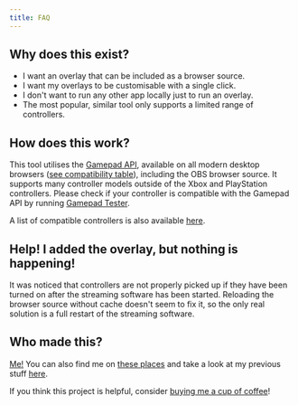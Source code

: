 ```yaml
---
title: FAQ
---
```


## Why does this exist?

- I want an overlay that can be included as a browser source.
- I want my overlays to be customisable with a single click.
- I don't want to run any other app locally just to run an overlay.
- The most popular, similar tool only supports a limited range of controllers.

## How does this work?

This tool utilises the [Gamepad API](https://developer.mozilla.org/en-US/docs/Web/API/Gamepad_API), available on all modern desktop browsers ([see compatibility table](https://caniuse.com/gamepad)), including the OBS browser source. It supports many controller models outside of the Xbox and PlayStation controllers. Please check if your controller is compatible with the Gamepad API by running [Gamepad Tester](https://gamepad-tester.com/).

A list of compatible controllers is also available [here](https://gamepad-tester.com/controllers).

## Help! I added the overlay, but nothing is happening!

It was noticed that controllers are not properly picked up if they have been turned on after the streaming software has been started. Reloading the browser source without cache doesn't seem to fix it, so the only real solution is a full restart of the streaming software.

## Who made this?

[Me!](https://twitter.com/resir014) You can also find me on [these places](https://resir014.xyz/linktree) and take a look at my previous stuff [here](https://resir014.xyz/projects).

If you think this project is helpful, consider [buying me a cup of coffee](https://ko-fi.com/resir014)!
